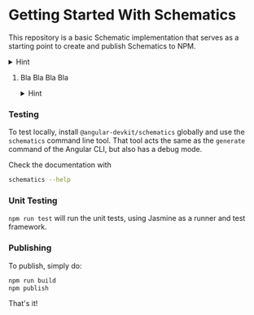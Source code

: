 # Getting Started With Schematics

This repository is a basic Schematic implementation that serves as a starting point to create and publish Schematics to NPM.


<details>
<summary>Hint</summary>
<p>
  
```HTML
<b>test</b>  
```

</p>
</details>


1. Bla
  Bla Bla Bla
  
    <details>
    <summary>Hint</summary>
    <p>

    ```HTML
    <b>test</b>  
    ```

    </p>
    </details>


### Testing

To test locally, install `@angular-devkit/schematics` globally and use the `schematics` command line tool. That tool acts the same as the `generate` command of the Angular CLI, but also has a debug mode.

Check the documentation with
```bash
schematics --help
```

### Unit Testing

`npm run test` will run the unit tests, using Jasmine as a runner and test framework.

### Publishing

To publish, simply do:

```bash
npm run build
npm publish
```

That's it!
 

